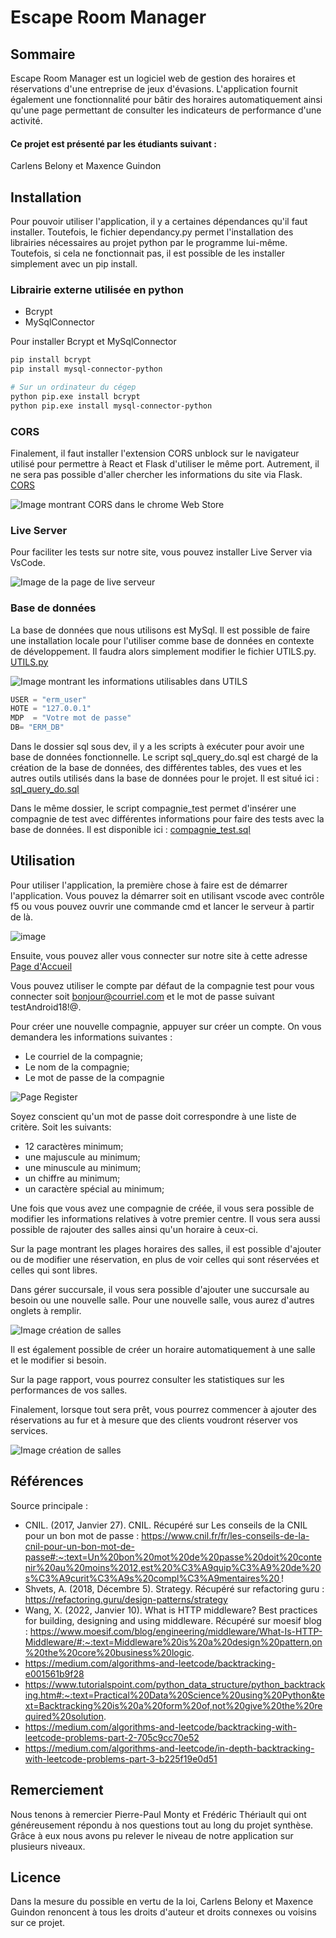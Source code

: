 # Escape Room Manager

## Sommaire
Escape Room Manager est un logiciel web de gestion des horaires et réservations d'une entreprise de jeux d'évasions. L'application fournit également une fonctionnalité pour bâtir des horaires automatiquement ainsi qu'une page permettant de consulter les indicateurs de performance d'une activité.

#### Ce projet est présenté par les étudiants suivant :
Carlens Belony et Maxence Guindon

## Installation

Pour pouvoir utiliser l'application, il y a certaines dépendances qu'il faut installer. Toutefois, le fichier dependancy.py permet l'installation des librairies nécessaires au projet python par le programme lui-même. Toutefois, si cela ne fonctionnait pas, il est possible de les installer simplement avec un pip install.

### Librairie externe utilisée en python
- Bcrypt
- MySqlConnector

Pour installer Bcrypt et MySqlConnector

```bash
pip install bcrypt
pip install mysql-connector-python

# Sur un ordinateur du cégep
python pip.exe install bcrypt
python pip.exe install mysql-connector-python
```

### CORS
Finalement, il faut installer l'extension CORS unblock sur le navigateur utilisé pour permettre à React et Flask d'utiliser le même port. Autrement, il ne sera pas possible d'aller chercher les informations du site via Flask. [CORS](https://chrome.google.com/webstore/detail/cors-unblock/lfhmikememgdcahcdlaciloancbhjino)

![Image montrant CORS dans le chrome Web Store](/C61/Sprint3/doc/cors.PNG)

### Live Server
Pour faciliter les tests sur notre site, vous pouvez installer Live Server via VsCode.

![Image de la page de live serveur](/C61/Sprint3/doc/LiveServer.PNG)


### Base de données

La base de données que nous utilisons est MySql. Il est possible de faire une installation locale pour l'utiliser comme base de données en contexte de développement. Il faudra alors simplement modifier le fichier UTILS.py. [UTILS.py](/dev/app/DAO/UTILS.py)

![Image montrant les informations utilisables dans UTILS](/C61/Sprint3/doc/MySQL_UTILS.PNG)

```python
USER = "erm_user"
HOTE = "127.0.0.1"
MDP  = "Votre mot de passe"
DB= "ERM_DB"
```

Dans le dossier sql sous dev, il y a les scripts à exécuter pour avoir une base de données fonctionnelle. Le script sql_query_do.sql est chargé de la création de la base de données, des différentes tables, des vues et les autres outils utilisés dans la base de données pour le projet. Il est situé ici : [sql_query_do.sql](/dev/sql/sql_query_do.sql)

Dans le même dossier, le script compagnie_test permet d'insérer une compagnie de test avec différentes informations pour faire des tests avec la base de données. Il est disponible ici : [compagnie_test.sql](/dev/sql/compagnie_test.sql)


## Utilisation
Pour utiliser l'application, la première chose à faire est de démarrer l'application. Vous pouvez la démarrer soit en utilisant vscode avec contrôle f5 ou vous pouvez ouvrir une commande cmd et lancer le serveur à partir de là.
<br>

![image](/C61/Sprint3/doc/Lancement_du_serveur.PNG)

Ensuite, vous pouvez aller vous connecter sur notre site à cette adresse [Page d'Accueil](http://127.0.0.1:5500/dev/FrontEnd/public/login.html)

Vous pouvez utiliser le compte par défaut de la compagnie test pour vous connecter soit bonjour@courriel.com et le mot de passe suivant testAndroid18!@.

Pour créer une nouvelle compagnie, appuyer sur créer un compte. On vous demandera les informations suivantes :
- Le courriel de la compagnie;
- Le nom de la compagnie;
- Le mot de passe de la compagnie

![Page Register](/C61/Sprint3/doc/register.PNG)

Soyez conscient qu'un mot de passe doit correspondre à une liste de critère. Soit les suivants:
- 12 caractères minimum;
- une majuscule au minimum;
- une minuscule au minimum;
- un chiffre au minimum;
- un caractère spécial au minimum;

Une fois que vous avez une compagnie de créée, il vous sera possible de modifier les informations relatives à votre premier centre. Il vous sera aussi possible de rajouter des salles ainsi qu'un horaire à ceux-ci.

Sur la page montrant les plages horaires des salles, il est possible d'ajouter ou de modifier une réservation, en plus de voir celles qui sont réservées et celles qui sont libres.

Dans gérer succursale, il vous sera possible d'ajouter une succursale au besoin ou une nouvelle salle. Pour une nouvelle salle, vous aurez d'autres onglets à remplir.

![Image création de salles](/C61/Sprint3/doc/SalleMdoif.PNG)

Il est également possible de créer un horaire automatiquement à une salle et le modifier si besoin.

Sur la page rapport, vous pourrez consulter les statistiques sur les performances de vos salles.

Finalement, lorsque tout sera prêt, vous pourrez commencer à ajouter des réservations au fur et à mesure que des clients voudront réserver vos services.

![Image création de salles](/C61/Sprint3/doc/Accueil.PNG)


## Références
Source principale : 
- CNIL. (2017, Janvier 27). CNIL. Récupéré sur Les conseils de la CNIL pour un bon mot de passe : https://www.cnil.fr/fr/les-conseils-de-la-cnil-pour-un-bon-mot-de-passe#:~:text=Un%20bon%20mot%20de%20passe%20doit%20contenir%20au%20moins%2012,est%20%C3%A9quip%C3%A9%20de%20s%C3%A9curit%C3%A9s%20compl%C3%A9mentaires%20 !
- Shvets, A. (2018, Décembre 5). Strategy. Récupéré sur refactoring guru : https://refactoring.guru/design-patterns/strategy
- Wang, X. (2022, Janvier 10). What is HTTP middleware? Best practices for building, designing and using middleware. Récupéré sur moesif blog : https://www.moesif.com/blog/engineering/middleware/What-Is-HTTP-Middleware/#:~:text=Middleware%20is%20a%20design%20pattern,on%20the%20core%20business%20logic.
- https://medium.com/algorithms-and-leetcode/backtracking-e001561b9f28
- https://www.tutorialspoint.com/python_data_structure/python_backtracking.htm#:~:text=Practical%20Data%20Science%20using%20Python&text=Backtracking%20is%20a%20form%20of,not%20give%20the%20required%20solution.
- https://medium.com/algorithms-and-leetcode/backtracking-with-leetcode-problems-part-2-705c9cc70e52
- https://medium.com/algorithms-and-leetcode/in-depth-backtracking-with-leetcode-problems-part-3-b225f19e0d51


## Remerciement
Nous tenons à remercier Pierre-Paul Monty et Frédéric Thériault qui ont généreusement répondu à nos questions tout au long du projet synthèse. Grâce à eux nous avons pu relever le niveau de notre application sur plusieurs niveaux.

## Licence
Dans la mesure du possible en vertu de la loi, Carlens Belony et Maxence Guindon renoncent à tous les droits d'auteur et droits connexes ou voisins sur ce projet.



